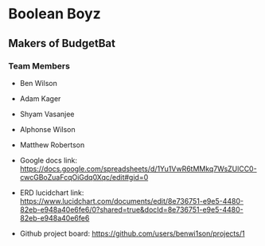 # Boolean Boyz
## Makers of BudgetBat
### Team Members
- Ben Wilson
- Adam Kager
- Shyam Vasanjee
- Alphonse Wilson
- Matthew Robertson

- Google docs link: https://docs.google.com/spreadsheets/d/1Yu1VwR6tMMkq7WsZUlCC0-cwcGBoZuaFcqOiGdq0Xqc/edit#gid=0

- ERD lucidchart link: https://www.lucidchart.com/documents/edit/8e736751-e9e5-4480-82eb-e948a40e6fe6/0?shared=true&docId=8e736751-e9e5-4480-82eb-e948a40e6fe6

- Github project board: https://github.com/users/benwi1son/projects/1

